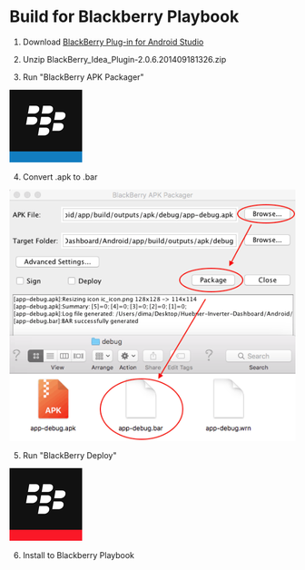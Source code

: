 # Build for Blackberry Playbook

1) Download [BlackBerry Plug-in for Android Studio](https://developer.blackberry.com/android/tools/)

2) Unzip BlackBerry_Idea_Plugin-2.0.6.201409181326.zip

3) Run "BlackBerry APK Packager"

![bb_pkg](img/bb_pkg.png?raw=true)

4) Convert .apk to .bar

![Screenshot](img/apk2bar.png?raw=true)

5) Run "BlackBerry Deploy"

![bb_deploy](img/bb_deploy.png?raw=true)

6) Install to Blackberry Playbook